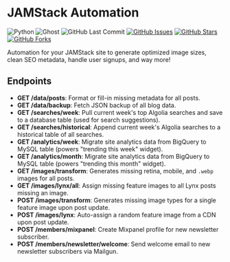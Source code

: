 # JAMStack Automation

![Python](https://img.shields.io/badge/python-^3.8-blue.svg?longCache=true&style=flat-square&colorA=4c566a&colorB=5e81ac)
![Ghost](https://img.shields.io/badge/Ghost-^v3.0.0-lightgrey.svg?longCache=true&style=flat-square&logo=ghost&logoColor=white&colorB=656c82&colorA=4c566a)
![GitHub Last Commit](https://img.shields.io/github/last-commit/google/skia.svg?style=flat-square&colorA=4c566a&logo=GitHub&colorB=a3be8c)
[![GitHub Issues](https://img.shields.io/github/issues/toddbirchard/jamstack-automations.svg?style=flat-square&colorA=4c566a&logo=GitHub&colorB=ebcb8b)](https://github.com/toddbirchard/jamstack-automations/issues)
[![GitHub Stars](https://img.shields.io/github/stars/toddbirchard/jamstack-automations.svg?style=flat-square&colorA=4c566a&logo=GitHub&colorB=ebcb8b)](https://github.com/toddbirchard/jamstack-automations/stargazers)
[![GitHub Forks](https://img.shields.io/github/forks/toddbirchard/jamstack-automations.svg?style=flat-square&colorA=4c566a&logo=GitHub&colorB=ebcb8b)](https://github.com/toddbirchard/jamstack-automations/network)

Automation for your JAMStack site to generate optimized image sizes, clean SEO metadata, handle user signups, and way more!


## Endpoints

* **GET /data/posts**: Format or fill-in missing metadata for all posts.
* **GET /data/backup**: Fetch JSON backup of all blog data.
* **GET /searches/week**: Pull current week's top Algolia searches and save to a database table (used for search suggestions).
* **GET /searches/historical**: Append current week's Algolia searches to a historical table of all searches.
* **GET /analytics/week**: Migrate site analytics data from BigQuery to MySQL table (powers "trending this week" widget).
* **GET /analytics/month**: Migrate site analytics data from BigQuery to MySQL table (powers "trending this month" widget).
* **GET /images/transform**: Generates missing retina, mobile, and `.webp` images for all posts.
* **GET /images/lynx/all**: Assign missing feature images to all Lynx posts missing an image.
* **POST /images/transform**: Generates missing image types for a single feature image upon post update.
* **POST /images/lynx**: Auto-assign a random feature image from a CDN upon post update.
* **POST /members/mixpanel**: Create Mixpanel profile for new newsletter subscriber.
* **POST /members/newsletter/welcome**: Send welcome email to new newsletter subscribers via Mailgun.

